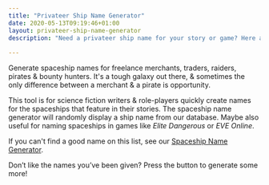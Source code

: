 ```yaml
---
title: "Privateer Ship Name Generator"
date: 2020-05-13T09:19:46+01:00
layout: privateer-ship-name-generator
description: "Need a privateer ship name for your story or game? Here are suggestions for privateers, raiders & bounty hunters"
   
---
```


Generate spaceship names for freelance merchants, traders, raiders, pirates & bounty hunters. It's a tough galaxy out there, & sometimes the only difference between a merchant & a pirate is opportunity. 

This tool is for science fiction writers & role-players quickly create names for the spaceships that feature in their stories. The spaceship name generator will randomly display a ship name from our database. Maybe also useful for naming spaceships in games like <em>Elite Dangerous</em> or <em>EVE Online</em>.

If you can't find a good name on this list, see our <a href="/spaceship-name-generator/">Spaceship Name Generator</a>.

Don’t like the names you’ve been given? Press the button to generate some more!
